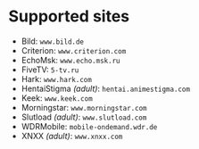 Supported sites
===============

 * Bild: `www.bild.de`
 * Criterion: `www.criterion.com`
 * EchoMsk: `www.echo.msk.ru`
 * FiveTV: `5-tv.ru`
 * Hark: `www.hark.com`
 * HentaiStigma _(adult)_: `hentai.animestigma.com`
 * Keek: `www.keek.com`
 * Morningstar: `www.morningstar.com`
 * Slutload _(adult)_: `www.slutload.com`
 * WDRMobile: `mobile-ondemand.wdr.de`
 * XNXX _(adult)_: `www.xnxx.com`